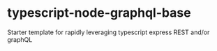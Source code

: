 # typescript-node-graphql-base
Starter template for rapidly leveraging typescript express REST and/or graphQL
